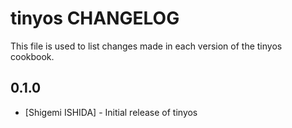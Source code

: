 tinyos CHANGELOG
==================

This file is used to list changes made in each version of the tinyos cookbook.

0.1.0
-----
- [Shigemi ISHIDA] - Initial release of tinyos
